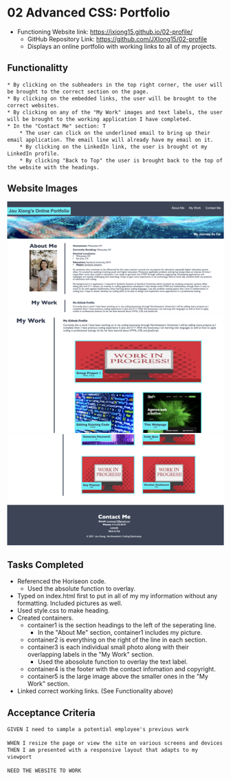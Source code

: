 # 02 Advanced CSS: Portfolio

* Functioning Website link: https://jxiong15.github.io/02-profile/
    * GitHub Repository Link: https://github.com/JXIong15/02-profile
    * Displays an online portfolio with working links to all of my projects.


## Functionalitty
```
* By clicking on the subheaders in the top right corner, the user will be brought to the correct section on the page.
* By clicking on the embedded links, the user will be brought to the correct websites.
* By clicking on any of the "My Work" images and text labels, the user will be brought to the working application I have completed.
* In the "Contact Me" section: T
    * The user can click on the underlined email to bring up their email application. The email line will already have my email on it.
    * By clicking on the LinkedIn link, the user is brought ot my LinkedIn profile.
    * By clicking "Back to Top" the user is brought back to the top of the website with the headings.
```

## Website Images

![Heading and About Me](./Assets/Header.png)
![My Work](./Assets/Work.png)
![Contact Me](./Assets/Contact.png)


## Tasks Completed

* Referenced the Horiseon code.
    * Used the absolute function to overlay.
* Typed on index.html first to put in all of my my information without any formatting. Included pictures as well.
* Used style.css to make heading.
* Created containers.
    * container1 is the section headings to the left of the seperating line.
        * In the "About Me" section, container1 includes my picture.
    * container2 is everything on the right of the line in each section.
    * container3 is each individual small photo along with their overlapping labels in the "My Work" section.
        * Used the abosolute function to overlay the text label.
    * container4 is the footer with the contact infomation and copyright.
    * container5 is the large image above the smaller ones in the "My Work" section.
* Linked correct working links. (See Functionality above)


## Acceptance Criteria

```
GIVEN I need to sample a potential employee's previous work

WHEN I resize the page or view the site on various screens and devices
THEN I am presented with a responsive layout that adapts to my viewport

NEED THE WEBSITE TO WORK
